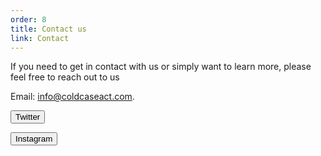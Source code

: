 ```yaml
---
order: 8
title: Contact us
link: Contact
---
```

If you need to get in contact with us or simply want to learn more, please feel free to reach out to us



Email: [info@coldcaseact.com](mailto:info@coldcaseact.com).

<form method="get" action="https://twitter.com/CRCCRecords"><button type="submit">Twitter</button></form>

<div>

<form method="get" action="https://www.instagram.com/crcc.records.2020/"><button type="submit">Instagram</button></form>  

